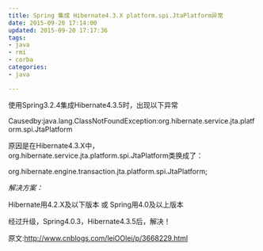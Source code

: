 ```yaml
---
title: Spring 集成 Hibernate4.3.X platform.spi.JtaPlatform异常
date: 2015-09-20 17:14:00
updated: 2015-09-20 17:17:36
tags: 
- java
- rmi
- corba
categories: 
- java

---
```

使用Spring3.2.4集成Hibernate4.3.5时，出现以下异常

Causedby:java.lang.ClassNotFoundException:org.hibernate.service.jta.platform.spi.JtaPlatform

原因是在Hibernate4.3.X中，org.hibernate.service.jta.platform.spi.JtaPlatform类换成了：

org.hibernate.engine.transaction.jta.platform.spi.JtaPlatform;

 


<!--more-->


*解决方案：*

Hibernate用4.2.X及以下版本  或 Spring用4.0及以上版本

经过升级，Spring4.0.3，Hibernate4.3.5后，解决！

原文:http://www.cnblogs.com/leiOOlei/p/3668229.html